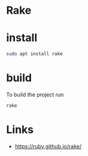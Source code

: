 # Rake

# install 

```bash
sudo apt install rake
```

# build

To build the project run

```bash
rake
```

# Links

- https://ruby.github.io/rake/
